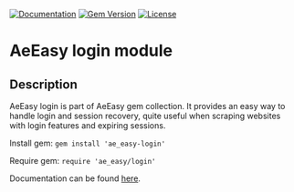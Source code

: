 [![Documentation](http://img.shields.io/badge/docs-rdoc.info-blue.svg)](http://rubydoc.org/gems/ae_easy-login/frames)
[![Gem Version](https://badge.fury.io/rb/ae_easy-login.svg)](http://github.com/answersengine/ae_easy-login/releases)
[![License](http://img.shields.io/badge/license-MIT-yellowgreen.svg)](#license)

# AeEasy login module
## Description

AeEasy login is part of AeEasy gem collection. It provides an easy way to handle login and session recovery, quite useful when scraping websites with login features and expiring sessions.

Install gem:
```gem install 'ae_easy-login'```

Require gem:
```require 'ae_easy/login'```

Documentation can be found [here](http://rubydoc.org/gems/ae_easy-login/frames).
